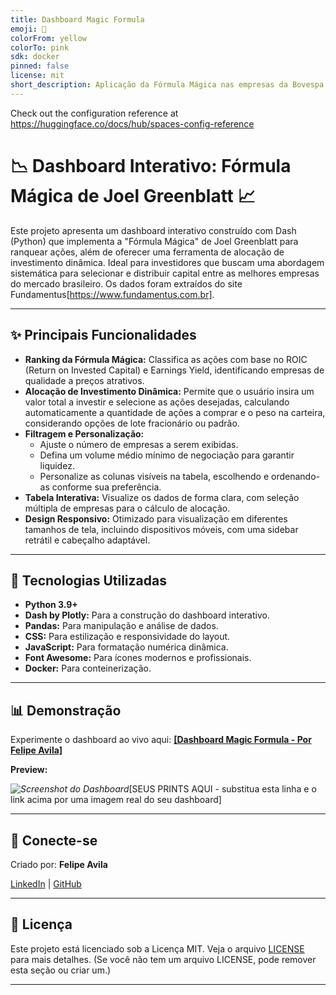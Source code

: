 ```yaml
---
title: Dashboard Magic Formula
emoji: 🐢
colorFrom: yellow
colorTo: pink
sdk: docker
pinned: false
license: mit
short_description: Aplicação da Fórmula Mágica nas empresas da Bovespa
---
```


Check out the configuration reference at https://huggingface.co/docs/hub/spaces-config-reference


# 📉 Dashboard Interativo: Fórmula Mágica de Joel Greenblatt 📈

Este projeto apresenta um dashboard interativo construído com Dash (Python) que implementa a "Fórmula Mágica" de Joel Greenblatt para ranquear ações, além de oferecer uma ferramenta de alocação de investimento dinâmica. Ideal para investidores que buscam uma abordagem sistemática para selecionar e distribuir capital entre as melhores empresas do mercado brasileiro. Os dados foram extraídos do site Fundamentus[https://www.fundamentus.com.br].

---

## ✨ Principais Funcionalidades

*   **Ranking da Fórmula Mágica:** Classifica as ações com base no ROIC (Return on Invested Capital) e Earnings Yield, identificando empresas de qualidade a preços atrativos.
*   **Alocação de Investimento Dinâmica:** Permite que o usuário insira um valor total a investir e selecione as ações desejadas, calculando automaticamente a quantidade de ações a comprar e o peso na carteira, considerando opções de lote fracionário ou padrão.
*   **Filtragem e Personalização:**
    *   Ajuste o número de empresas a serem exibidas.
    *   Defina um volume médio mínimo de negociação para garantir liquidez.
    *   Personalize as colunas visíveis na tabela, escolhendo e ordenando-as conforme sua preferência.
*   **Tabela Interativa:** Visualize os dados de forma clara, com seleção múltipla de empresas para o cálculo de alocação.
*   **Design Responsivo:** Otimizado para visualização em diferentes tamanhos de tela, incluindo dispositivos móveis, com uma sidebar retrátil e cabeçalho adaptável.

---

## 🚀 Tecnologias Utilizadas

*   **Python 3.9+**
*   **Dash by Plotly:** Para a construção do dashboard interativo.
*   **Pandas:** Para manipulação e análise de dados.
*   **CSS:** Para estilização e responsividade do layout.
*   **JavaScript:** Para formatação numérica dinâmica. 
*   **Font Awesome:** Para ícones modernos e profissionais.
*   **Docker:** Para conteinerização.

---

## 📊 Demonstração

Experimente o dashboard ao vivo aqui:
[**[Dashboard Magic Formula - Por Felipe Avila]**](https://huggingface.co/spaces/felipe-avila/dashboard_magic_formula)

**Preview:**

_![Screenshot do Dashboard](https://via.placeholder.com/800x450?text=Adicione+aqui+um+screenshot+do+seu+dashboard)_[SEUS PRINTS AQUI - substitua esta linha e o link acima por uma imagem real do seu dashboard]

---

## 🤝 Conecte-se

Criado por: **Felipe Avila**

[<i class="fab fa-linkedin"></i> LinkedIn](https://www.linkedin.com/in/avilafelipe/) | [<i class="fab fa-github"></i> GitHub](https://github.com/f-avila-84)

---

## 📄 Licença

Este projeto está licenciado sob a Licença MIT. Veja o arquivo [LICENSE](LICENSE) para mais detalhes. (Se você não tem um arquivo LICENSE, pode remover esta seção ou criar um.)

---